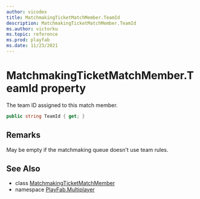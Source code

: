 ```yaml
---
author: vicodex
title: MatchmakingTicketMatchMember.TeamId
description: MatchmakingTicketMatchMember.TeamId
ms.author: victorku
ms.topic: reference
ms.prod: playfab
ms.date: 11/23/2021
---
```


# MatchmakingTicketMatchMember.TeamId property

The team ID assigned to this match member.

```csharp
public string TeamId { get; }
```

## Remarks

May be empty if the matchmaking queue doesn't use team rules.

## See Also

* class [MatchmakingTicketMatchMember](../MatchmakingTicketMatchMember.md)
* namespace [PlayFab.Multiplayer](../../PlayFabMultiplayerSDK.md)

